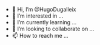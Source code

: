 - 👋 Hi, I’m @HugoDugalleix
- 👀 I’m interested in ...
- 🌱 I’m currently learning ...
- 💞️ I’m looking to collaborate on ...
- 📫 How to reach me ...

<!---
HugoDugalleix/HugoDugalleix is a ✨ special ✨ repository because its `README.md` (this file) appears on your GitHub profile.
You can click the Preview link to take a look at your changes.
--->
